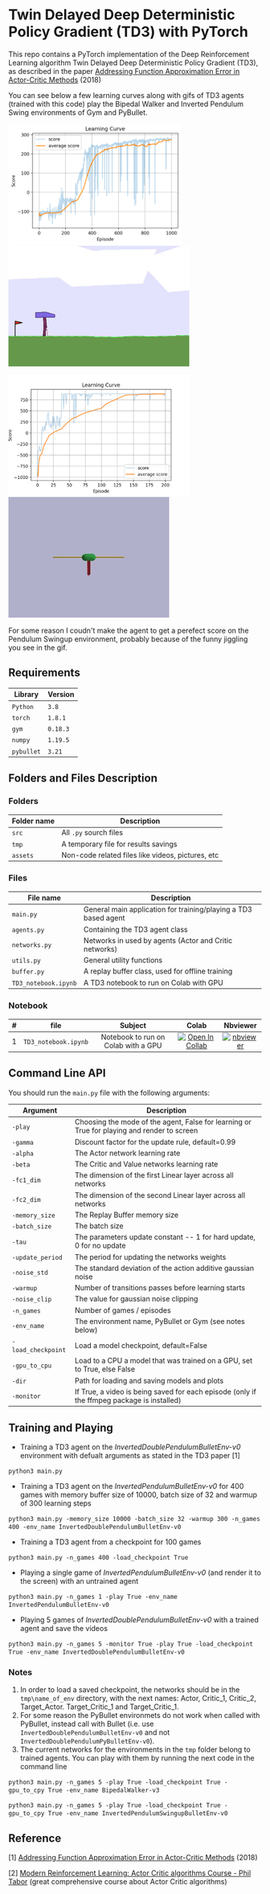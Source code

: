 # Twin Delayed Deep Deterministic Policy Gradient (TD3) with PyTorch

This repo contains a PyTorch implementation of the Deep Reinforcement Learning algorithm Twin Delayed Deep Deterministic Policy Gradient (TD3), as described in the paper [Addressing Function Approximation Error in Actor-Critic Methods](https://arxiv.org/pdf/1802.09477.pdf) (2018)

You can see below a few learning curves along with gifs of TD3 agents (trained with this code) play the Bipedal Walker and Inverted Pendulum Swing environments of Gym and PyBullet.

<img src="assets/TD3_BipedalWalker-v3__gamma_0.99__alpha_0.001__beta_0.001__fc1_400__fc2_300__bs_100__buffer_1000000__update_period_2__tau_0.005__noise_std_0.2__warmup_1000__noise_clip_0.5__.png" width="" height="240"> <img src="assets/TD3_BipedalWalker-v3.gif" width="" height="240">


<img src="assets/TD3_InvertedPendulumSwingupBulletEnv-v0__gamma_0.99__alpha_0.001__beta_0.001__fc1_400__fc2_300__bs_100__buffer_1000000__update_period_2__tau_0.005__noise_std_0.2__warmup_1000__noise_clip_0.5__.png" width="" height="240"> <img src="assets/TD3_InvertedPendulumSwingupBulletEnv-v0.gif" width="" height="240">



For some reason I coudn't make the agent to get a perefect score on the Pendulum Swingup environment, probably because of the funny jiggling you see in the gif. 


## Requirements
|Library         | Version |
|----------------|---------|
|`Python`        |  `3.8`  |
|`torch`         |  `1.8.1`|
|`gym`           | `0.18.3`|
|`numpy`         | `1.19.5`|
|`pybullet`      | `3.21`  |


## Folders and Files Description

### Folders

|Folder name       |                     Description                                    |
|------------------|--------------------------------------------------------------------|
|`src`             | All `.py` sourch files                                             |
|`tmp `            | A temporary file for results savings                               |
|`assets`          | Non-code related files like videos, pictures, etc                 |


### Files

|File name            |                     Description                                    |
|---------------------|--------------------------------------------------------------------|
|`main.py`            | General main application for training/playing a TD3 based agent    |
|`agents.py`          | Containing the TD3 agent class                                     |
|`networks.py`        | Networks in used by agents (Actor and Critic networks)             |
|`utils.py`           | General utility functions                                          |
|`buffer.py`          | A replay buffer class, used for offline training                   |
|`TD3_notebook.ipynb` | A TD3 notebook to run on Colab with GPU                            |

### Notebook

| #   | file            | Subject                                         | Colab             | Nbviewer               |
|:----:|:--------------:|:------------------------------------------------:|:-----------------:|:---------------------:|
| 1   | `TD3_notebook.ipynb` | Notebook to run on Colab with a GPU   | [![Open In Collab](https://colab.research.google.com/assets/colab-badge.svg)](https://colab.research.google.com/drive/1nf63qekQpuY6BiJBzMI9XwovpGbt_8LL#scrollTo=MkIwmYFSg8nB)        | [![nbviewer](https://raw.githubusercontent.com/jupyter/design/master/logos/Badges/nbviewer_badge.svg)](https://nbviewer.org/github/RoyElkabetz/SAC_with_PyTorch/blob/main/src/SAC_notebook.ipynb)|


## Command Line API

You should run the `main.py` file with the following arguments:


|Argument             | Description                                                                                   |
|---------------------|-----------------------------------------------------------------------------------------------|
|`-play`              | Choosing the mode of the agent, False for learning or True for playing and render to screen   |
|`-gamma`             | Discount factor for the update rule, default=0.99                                             |
|`-alpha`             | The Actor network learning rate                                                               |
|`-beta`              | The Critic and Value networks learning rate                                                   |
|`-fc1_dim`           | The dimension of the first Linear layer across all networks                                   |
|`-fc2_dim`           | The dimension of the second Linear layer across all networks                                  |
|`-memory_size`       | The Replay Buffer memory size                                                                 |
|`-batch_size`        | The batch size                                                                                |
|`-tau`               | The parameters update constant -- 1 for hard update, 0 for no update                          |
|`-update_period`     | The period for updating the networks weights                                                  |
|`-noise_std`         | The standard deviation of the action additive gaussian noise                                  |
|`-warmup`            | Number of transitions passes before learning starts                                           |
|`-noise_clip`        | The value for gaussian noise clipping                                                         |
|`-n_games`           | Number of games / episodes                                                                    |
|`-env_name`          | The environment name, PyBullet or Gym (see notes below)                                       |
|`-load_checkpoint`   | Load a model checkpoint, default=False                                                        |
|`-gpu_to_cpu`        | Load to a CPU a model that was trained on a GPU, set to True, else False                      |
|`-dir`               | Path for loading and saving models and plots                                                  |
|`-monitor`           | If True, a video is being saved for each episode (only if the ffmpeg package is installed)    |


## Training and Playing
- Training a TD3 agent on the *InvertedDoublePendulumBulletEnv-v0* environment with defualt arguments as stated in the TD3 paper [1]

```text
python3 main.py
``` 
- Training a TD3 agent on the *InvertedPendulumBulletEnv-v0* for 400 games with memory buffer size of 10000, batch size of 32 and warmup of 300 learning steps

```text
python3 main.py -memory_size 10000 -batch_size 32 -warmup 300 -n_games 400 -env_name InvertedDoublePendulumBulletEnv-v0
``` 

- Training a TD3 agent from a checkpoint for 100 games

```text
python3 main.py -n_games 400 -load_checkpoint True
``` 

- Playing a single game of *InvertedPendulumBulletEnv-v0* (and render it to the screen) with an untrained agent 

```text
python3 main.py -n_games 1 -play True -env_name InvertedPendulumBulletEnv-v0
```

- Playing 5 games of *InvertedDoublePendulumBulletEnv-v0* with a trained agent and save the videos

```text
python3 main.py -n_games 5 -monitor True -play True -load_checkpoint True -env_name InvertedDoublePendulumBulletEnv-v0
```

### Notes
1. In order to load a saved checkpoint, the networks should be in the `tmp\name_of_env` directory, with the next names: Actor, Critic_1, Critic_2, Target_Actor. Target_Critic_1 and Target_Critic_1.
2. For some reason the PyBullet environmets do not work when called with PyBullet, instead call with Bullet (i.e. use `InvertedDoublePendulumBulletEnv-v0` and not `InvertedDoublePendulumPyBulletEnv-v0`).
3. The current networks for the environments in the `tmp` folder belong to trained agents. You can play with them by running the next code in the command line 
```text
python3 main.py -n_games 5 -play True -load_checkpoint True -gpu_to_cpy True -env_name BipedalWalker-v3
```

```text
python3 main.py -n_games 5 -play True -load_checkpoint True -gpu_to_cpy True -env_name InvertedPendulumSwingupBulletEnv-v0
```


## Reference

[1]  [Addressing Function Approximation Error in Actor-Critic Methods](https://arxiv.org/pdf/1802.09477.pdf) (2018)

[2]  [Modern Reinforcement Learning: Actor Critic algorithms Course - Phil Tabor](https://www.udemy.com/course/actor-critic-methods-from-paper-to-code-with-pytorch/) (great comprehensive course about Actor Critic algorithms)


 

 
 
